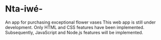 # Nta-iwé-
An app for purchasing exceptional flower vases
This web app is still under development. Only HTML and CSS features have been implemented. Subsequently, JavaScript and Node.js features will be implemented.
